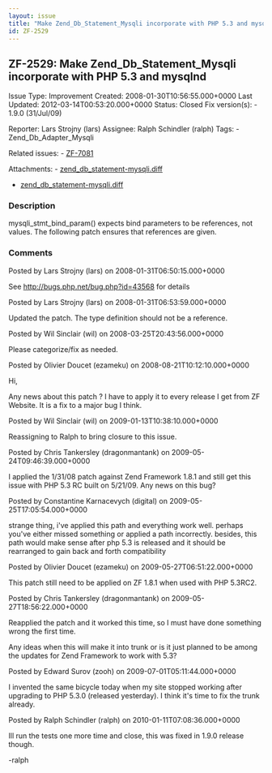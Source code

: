 ```yaml
---
layout: issue
title: "Make Zend_Db_Statement_Mysqli incorporate with PHP 5.3 and mysqlnd"
id: ZF-2529
---
```


ZF-2529: Make Zend\_Db\_Statement\_Mysqli incorporate with PHP 5.3 and mysqlnd
------------------------------------------------------------------------------

 Issue Type: Improvement Created: 2008-01-30T10:56:55.000+0000 Last Updated: 2012-03-14T00:53:20.000+0000 Status: Closed Fix version(s): - 1.9.0 (31/Jul/09)
 
 Reporter:  Lars Strojny (lars)  Assignee:  Ralph Schindler (ralph)  Tags: - Zend\_Db\_Adapter\_Mysqli
 
 Related issues: - [ZF-7081](/issues/browse/ZF-7081)
 
 Attachments: - [zend\_db\_statement-mysqli.diff](/issues/secure/attachment/11115/zend_db_statement-mysqli.diff)
- [zend\_db\_statement-mysqli.diff](/issues/secure/attachment/11113/zend_db_statement-mysqli.diff)
 
### Description

mysqli\_stmt\_bind\_param() expects bind parameters to be references, not values. The following patch ensures that references are given.

 

 

### Comments

Posted by Lars Strojny (lars) on 2008-01-31T06:50:15.000+0000

See <http://bugs.php.net/bug.php?id=43568> for details

 

 

Posted by Lars Strojny (lars) on 2008-01-31T06:53:59.000+0000

Updated the patch. The type definition should not be a reference.

 

 

Posted by Wil Sinclair (wil) on 2008-03-25T20:43:56.000+0000

Please categorize/fix as needed.

 

 

Posted by Olivier Doucet (ezameku) on 2008-08-21T10:12:10.000+0000

Hi,

Any news about this patch ? I have to apply it to every release I get from ZF Website. It is a fix to a major bug I think.

 

 

Posted by Wil Sinclair (wil) on 2009-01-13T10:38:10.000+0000

Reassigning to Ralph to bring closure to this issue.

 

 

Posted by Chris Tankersley (dragonmantank) on 2009-05-24T09:46:39.000+0000

I applied the 1/31/08 patch against Zend Framework 1.8.1 and still get this issue with PHP 5.3 RC built on 5/21/09. Any news on this bug?

 

 

Posted by Constantine Karnacevych (digital) on 2009-05-25T17:05:54.000+0000

strange thing, i've applied this path and everything work well. perhaps you've either missed something or applied a path incorrectly. besides, this path would make sense after php 5.3 is released and it should be rearranged to gain back and forth compatibility

 

 

Posted by Olivier Doucet (ezameku) on 2009-05-27T06:51:22.000+0000

This patch still need to be applied on ZF 1.8.1 when used with PHP 5.3RC2.

 

 

Posted by Chris Tankersley (dragonmantank) on 2009-05-27T18:56:22.000+0000

Reapplied the patch and it worked this time, so I must have done something wrong the first time.

Any ideas when this will make it into trunk or is it just planned to be among the updates for Zend Framework to work with 5.3?

 

 

Posted by Edward Surov (zooh) on 2009-07-01T05:11:44.000+0000

I invented the same bicycle today when my site stopped working after upgrading to PHP 5.3.0 (released yesterday). I think it's time to fix the trunk already.

 

 

Posted by Ralph Schindler (ralph) on 2010-01-11T07:08:36.000+0000

Ill run the tests one more time and close, this was fixed in 1.9.0 release though.

-ralph

 

 
